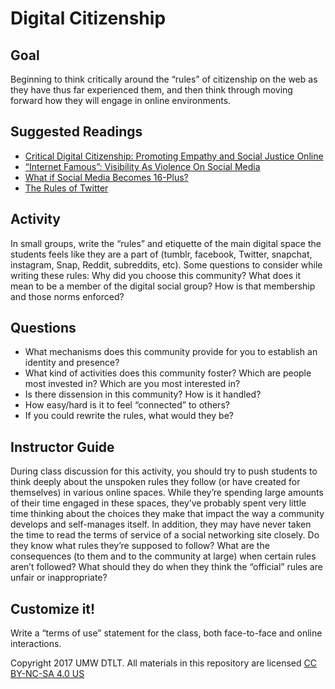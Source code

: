# Digital Citizenship

## Goal

Beginning to think critically around the “rules” of citizenship on the web as they have thus far experienced them, and then think through moving forward how they will engage in online environments.

## Suggested Readings

* [Critical Digital Citizenship: Promoting Empathy and Social Justice Online](http://dmlcentral.net/critical-digital-citizenship-empathy-social-justice-online/)
* [“Internet Famous”: Visibility As Violence On Social Media](https://modelviewculture.com/pieces/internet-famous-visibility-as-violence-on-social-media)
* [What if Social Media Becomes 16-Plus?](https://medium.com/bright/what-if-social-media-becomes-16-plus-866557878f7)
* [The Rules of Twitter](http://www.digitalpedagogylab.com/hybridped/rules-twitter/)

## Activity

In small groups, write the “rules” and etiquette of the main digital space the students feels like they are a part of (tumblr, facebook, Twitter, snapchat, instagram, Snap, Reddit, subreddits, etc). Some questions to consider while writing these rules: Why did you choose this community? What does it mean to be a member of the digital social group? How is that membership and those norms enforced?

## Questions

* What mechanisms does this community provide for you to establish an identity and presence?
* What kind of activities does this community foster? Which are people most invested in? Which are you most interested in?
* Is there dissension in this community? How is it handled?
* How easy/hard is it to feel “connected” to others?
* If you could rewrite the rules, what would they be?

## Instructor Guide

During class discussion for this activity, you should try to push students to think deeply about the unspoken rules they follow (or have created for themselves) in various online spaces. While they’re spending large amounts of their time engaged in these spaces, they’ve probably spent very little time thinking about the choices they make that impact the way a community develops and self-manages itself. In addition, they may have never taken the time to read the terms of service of a social networking site closely. Do they know what rules they’re supposed to follow? What are the consequences (to them and to the community at large) when certain rules aren’t followed? What should they do when they think the “official” rules are unfair or inappropriate?

## Customize it!

Write a “terms of use” statement for the class, both face-to-face and online interactions.

Copyright 2017 UMW DTLT. All materials in this repository are licensed [CC BY-NC-SA 4.0 US](https://creativecommons.org/licenses/by-nc-sa/4.0/)
